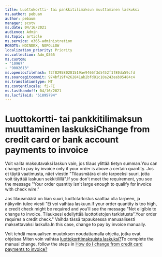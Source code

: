 ```yaml
---
title: Luottokortti- tai pankkitilimaksun muuttaminen laskuksi
ms.author: pebuam
author: pebaum
manager: scotv
ms.date: 04/16/2021
audience: Admin
ms.topic: article
ms.service: o365-administration
ROBOTS: NOINDEX, NOFOLLOW
localization_priority: Priority
ms.collection: Adm_O365
ms.custom:
- "10967"
- "9002613"
ms.openlocfilehash: f2f829580281519ae9466f3d5452f1f80da59cfd
ms.sourcegitcommit: 974bf19f4262841ab2bfd81c10a243eab05484c4
ms.translationtype: MT
ms.contentlocale: fi-FI
ms.lasthandoff: 04/16/2021
ms.locfileid: "51895794"
---
```

# <a name="change-from-credit-card-or-bank-account-payments-to-invoice"></a><span data-ttu-id="4ea32-102">Luottokortti- tai pankkitilimaksun muuttaminen laskuksi</span><span class="sxs-lookup"><span data-stu-id="4ea32-102">Change from credit card or bank account payments to invoice</span></span>

<span data-ttu-id="4ea32-103">Voit valita maksutavaksi laskun vain, jos tilaus ylittää tietyn summan.</span><span class="sxs-lookup"><span data-stu-id="4ea32-103">You can change to pay by invoice only if your order is above a certain quantity.</span></span> <span data-ttu-id="4ea32-104">Jos et täytä vaatimusta, näet viestin "Tilausmäärä ei ole tarpeeksi suuri, jotta voit täyttää laskuun sekkitilillä".</span><span class="sxs-lookup"><span data-stu-id="4ea32-104">If you don't meet the requirement, you see the message "Your order quantity isn't large enough to qualify for invoice with check wire."</span></span> 

<span data-ttu-id="4ea32-105">Jos tilausmäärä on liian suuri, luottotarkistus saattaa olla tarpeen, ja näkyviin tulee viesti "Ei voi vaihtaa laskuun.</span><span class="sxs-lookup"><span data-stu-id="4ea32-105">If your order quantity is too high, a credit check might be required and you'll see the message "Not eligible to change to invoice.</span></span> <span data-ttu-id="4ea32-106">Tilauksesi edellyttää luottotietojen tarkistusta".</span><span class="sxs-lookup"><span data-stu-id="4ea32-106">Your order requires a credit check."</span></span> <span data-ttu-id="4ea32-107">Vaihda tässä tapauksessa manuaalisesti maksettavaksi laskulla.</span><span class="sxs-lookup"><span data-stu-id="4ea32-107">In this case, change to pay by invoice manually.</span></span> 

<span data-ttu-id="4ea32-108">Voit tehdä manuaalisen muutoksen noudattamalla ohjeita, jotka ovat ohjeissa Miten voin vaihtaa [luottokorttimaksuista laskuksi?](https://docs.microsoft.com/alchemyinsights/how-do-i-change-from-credit-card-payments-to-invoice)</span><span class="sxs-lookup"><span data-stu-id="4ea32-108">To complete the manual change, follow the steps in [How do I change from credit card payments to invoice?](https://docs.microsoft.com/alchemyinsights/how-do-i-change-from-credit-card-payments-to-invoice)</span></span>